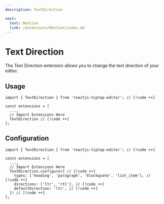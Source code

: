 ```yaml
---
description: TextDirection

next:
  text: Mention
  link: /extensions/Mention/index.md
---
```


# Text Direction

The Text Direction extension allows you to change the text direction of your editor.

## Usage

```tsx
import { TextDirection } from 'reactjs-tiptap-editor'; // [!code ++]

const extensions = [
  ...,
  // Import Extensions Here
  TextDirection // [!code ++]
];
```

## Configuration

```tsx
import { TextDirection } from 'reactjs-tiptap-editor'; // [!code ++]

const extensions = [
  ...,
  // Import Extensions Here
  TextDirection.configure({ // [!code ++]
    types: ['heading', 'paragraph', 'blockquote', 'list_item'], // [!code ++]
    directions: ['ltr', 'rtl'], // [!code ++]
    defaultDirection: 'ltr', // [!code ++]
  }) // [!code ++]
];
```
